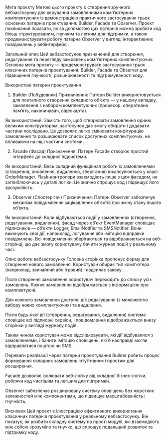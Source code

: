 Мета проєкту
Метою цього проєкту є створення зручного вебзастосунку для керування замовленнями комп’ютерних комплектуючих із демонстрацією практичного застосування трьох основних патернів проектування: Builder, Facade та Observer. Проєкт покликаний показати, як за допомогою цих патернів можна зробити код більш структурованим, гнучким та легким для підтримки, а також продемонструвати роботу патерна Observer у вигляді інтерактивних повідомлень у вебінтерфейсі.

Загальний опис
Цей вебзастосунок призначений для створення, редагування та перегляду замовлень комп’ютерних комплектуючих. Основна мета проєкту — продемонструвати застосування трьох класичних патернів проектування: Builder, Facade та Observer для підвищення гнучкості, розширюваності та підтримуваності коду.

Використані патерни проектування
1. Builder (Побудовник)
Призначення: Патерн Builder використовується для поетапного створення складного об’єкта — у нашому випадку, замовлення з набором комплектуючих (процесор, оперативна пам’ять, накопичувач, відеокарта).

Як використаний:
Замість того, щоб створювати замовлення одним великим конструктором, застосунок дає змогу обирати і додавати частини послідовно. Це дозволяє легко змінювати конфігурацію замовлення та розширювати список доступних комплектуючих, не впливаючи на інші частини системи.

2. Facade (Фасад)
Призначення: Патерн Facade створює простий інтерфейс до складної підсистеми.

Як використаний:
Весь складний функціонал роботи із замовленнями (створення, оновлення, видалення, зберігання) інкапсулюється у класі OrderManager. Flask-контролери взаємодіють лише з цим фасадом, не заглиблюючись у деталі логіки. Це значно спрощує код і підвищує його зрозумілість.

3. Observer (Спостерігач)
Призначення: Патерн Observer забезпечує механізм повідомлення зацікавлених об’єктів про зміну стану іншого об’єкта.

Як використаний:
Коли відбуваються події у замовленнях (створення, редагування, видалення), фасад через об’єкт EventManager сповіщає підписників — об’єкти Logger, EmailNotifier та SMSNotifier. Вони виконують свої дії, наприклад, логування або імітацію відправки повідомлень. Всі повідомлення зберігаються та відображаються на веб-сторінці, що дає змогу користувачу бачити журнал подій у реальному часі.

Опис роботи вебзастосунку
Головна сторінка пропонує форму для створення нового замовлення. Користувач обирає тип комп’ютера (наприклад, звичайний або ігровий) і надсилає заявку.

Після створення замовлення користувач переходить до списку усіх замовлень. Кожне замовлення відображається з інформацією про комплектуючі.

Для кожного замовлення доступні дії: редагування (з можливістю вибору нових комплектуючих) та видалення.

Після будь-якої дії (створення, редагування, видалення) система сповіщає всі підписані сервіси, і повідомлення відображаються внизу сторінки у вигляді журналу подій.

Таким чином користувач може відслідковувати, які дії відбувалися з замовленнями, і бачити імітацію сповіщень, які б насправді могли відправлятися поштою чи SMS.

Переваги реалізації через патерни проектування
Builder робить процес формування складних замовлень інтуїтивним і простим для розширення.

Facade дозволяє ізолювати веб-логіку від складної бізнес-логіки, роблячи код чистішим та легшим для підтримки.

Observer забезпечує розширювану систему оповіщень без жорстких залежностей між компонентами, що підвищує масштабованість і гнучкість.

Висновок
Цей проєкт є ілюстрацією ефективного використання класичних патернів проектування у реальному вебзастосунку. Він показує, як розбити складну систему на прості модулі, які взаємодіють між собою зрозуміло та гнучко, що спрощує подальший розвиток та підтримку коду.
